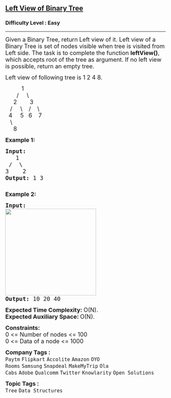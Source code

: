 <h2><a href="https://www.geeksforgeeks.org/problems/left-view-of-binary-tree/1">Left View of Binary Tree</a></h2><h3>Difficulty Level : Easy</h3><hr><div class="problems_problem_content__Xm_eO"><p><span style="font-size: 18px;">Given a Binary Tree, return Left view of it. Left view of a Binary Tree is set of nodes visible when tree is visited from Left side. The task is to complete the function <strong>leftView()</strong>, which accepts root of the tree as argument. If no left view is possible, return an empty tree.</span></p>
<p><span style="font-size: 18px;">Left view of following tree is 1 2 4 8.</span></p>
<p><span style="font-size: 18px;">&nbsp;&nbsp;&nbsp;&nbsp;&nbsp;&nbsp;&nbsp;&nbsp;&nbsp; 1<br>&nbsp;&nbsp;&nbsp;&nbsp;&nbsp;&nbsp; /&nbsp;&nbsp;&nbsp;&nbsp; \<br>&nbsp;&nbsp;&nbsp;&nbsp; 2&nbsp;&nbsp;&nbsp;&nbsp;&nbsp;&nbsp;&nbsp; 3<br>&nbsp;&nbsp; /&nbsp;&nbsp; &nbsp; \ &nbsp;&nbsp; /&nbsp;&nbsp;&nbsp; \<br>&nbsp; 4&nbsp;&nbsp;&nbsp;&nbsp; 5&nbsp;&nbsp; 6&nbsp;&nbsp;&nbsp; 7<br>&nbsp;&nbsp; \<br>&nbsp;&nbsp;&nbsp;&nbsp; 8&nbsp; &nbsp;</span></p>
<p><span style="font-size: 18px;"><strong>Example 1:</strong></span></p>
<pre><span style="font-size: 18px;"><strong>Input:
</strong>&nbsp;  1
&nbsp;/&nbsp; \
3&nbsp; &nbsp; 2
<strong>Output: </strong>1 3
</span>
</pre>
<p><span style="font-size: 18px;"><strong>Example 2:</strong></span></p>
<pre><span style="font-size: 18px;"><strong>Input:
</strong><img style="height: 272px; width: 285px;" src="https://media.geeksforgeeks.org/wp-content/cdn-uploads/20190221103723/leftview.jpg" alt="">
<strong>Output: </strong>10 20 40
</span></pre>
<p><span style="font-size: 18px;"><strong>Expected Time Complexity: </strong>O(N).<br><strong>Expected Auxiliary Space:&nbsp;</strong>O(N).</span></p>
<p><span style="font-size: 18px;"><strong>Constraints:</strong><br>0 &lt;= Number of nodes &lt;= 100<br>0 &lt;= Data of a node &lt;= 1000</span></p></div><p><span style=font-size:18px><strong>Company Tags : </strong><br><code>Paytm</code>&nbsp;<code>Flipkart</code>&nbsp;<code>Accolite</code>&nbsp;<code>Amazon</code>&nbsp;<code>OYO Rooms</code>&nbsp;<code>Samsung</code>&nbsp;<code>Snapdeal</code>&nbsp;<code>MakeMyTrip</code>&nbsp;<code>Ola Cabs</code>&nbsp;<code>Adobe</code>&nbsp;<code>Qualcomm</code>&nbsp;<code>Twitter</code>&nbsp;<code>Knowlarity</code>&nbsp;<code>Open Solutions</code>&nbsp;<br><p><span style=font-size:18px><strong>Topic Tags : </strong><br><code>Tree</code>&nbsp;<code>Data Structures</code>&nbsp;